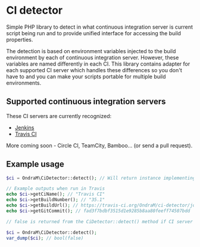 # CI detector

Simple PHP library to detect in what continuous integration server is current script being run and to provide unified 
interface for accessing the build properties.
 
The detection is based on environment variables injected to the build environment by each of continuous integration 
server. However, these variables are named differently in each CI. This library contains adapter for each supported
CI server which handles these differences so you don't have to and you can make your scripts portable for multiple build
environments.

## Supported continuous integration servers

These CI servers are currently recognized: 

 - [Jenkins](https://jenkins.io/)
 - [Travis CI](https://travis-ci.org/)
 
More coming soon - Circle CI, TeamCity, Bamboo... (or send a pull request).

## Example usage

```php
$ci = OndraM\CiDetector::detect(); // Will return instance implementing CiInterface

// Example outputs when run in Travis
echo $ci->getCiName(); // "Travis CI"
echo $ci->getBuildNumber(); // "35.1"
echo $ci->getBuildUrl(); // https://travis-ci.org/OndraM/ci-detector/jobs/148395137
echo $ci->getGitCommit(); // fad3f7bdbf3515d1e9285b8aa80feeff74507bdd

```

```php
// false is returned from the CiDetector::detect() method if CI server was not detected

$ci = OndraM\CiDetector::detect();
var_dump($ci); // bool(false)

```
